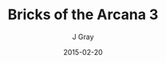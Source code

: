 ---
title: 'Bricks of the Arcana 3'
alt: 'Mysteries of the Arcana'
date: '2015-02-20'
author: 'J Gray'
artist: 'Keira'
chapter: 'None'
filler: false
---